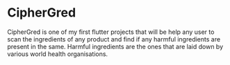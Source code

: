 # CipherGred

CipherGred is one of my first flutter projects that will be help  any user to scan the ingredients of any product and find if any harmful ingredients are present in the same.
Harmful ingredients are the ones that are laid down by various world health organisations.
